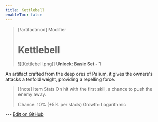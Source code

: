 ```yaml
---
title: Kettlebell
enableToc: false
---
```

> [!artifactmod] Modifier
>
> # Kettlebell
>
> ![[Kettlebell.png]]
> **Unlock: Basic Set - 1** 

An artifact crafted from the deep ores of Palium, it gives the owners's attacks a tenfold weight, providing a repelling force.

> [!note] Item Stats
> On hit with the first skill, a chance to push the enemy away.
>
> Chance: 10% (+5% per stack)
> Growth: Logarithmic

--- [Edit on GitHub](https://github.com/Mondrethos/gatekeeperwiki/edit/main/content/Artifacts/Kettlebell.md)
